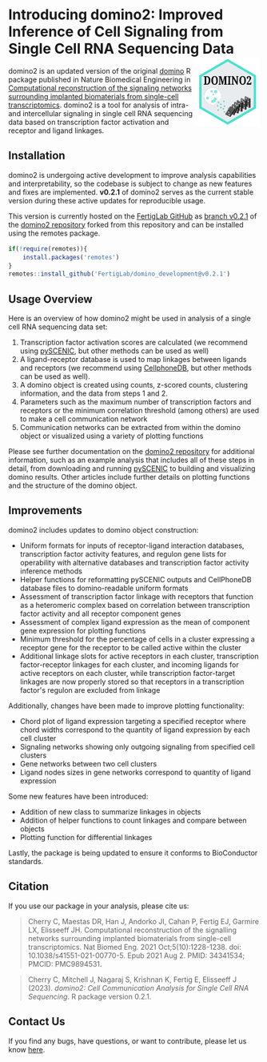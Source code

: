 # Introducing domino2: Improved Inference of Cell Signaling from Single Cell RNA Sequencing Data <a href="https://github.com/FertigLab/domino2/tree/v0.2.1"><img src="man/figures/logo.svg" align="right" height="138" alt="domino2 repository" /></a>

domino2 is an updated version of the original [domino](https://github.com/Elisseeff-Lab/domino) R package published in Nature Biomedical Engineering in [Computational reconstruction of the signaling networks surrounding implanted biomaterials from single-cell transcriptomics](https://doi.org/10.1038/s41551-021-00770-5). domino2 is a tool for analysis of intra- and intercellular signaling in single cell RNA sequencing data based on transcription factor activation and receptor and ligand linkages.

## Installation

domino2 is undergoing active development to improve analysis capabilities and interpretability, so the codebase is subject to change as new features and fixes are implemented. **v0.2.1** of domino2 serves as the current stable version during these active updates for reproducible usage.

This version is currently hosted on the [FertigLab GitHub](https://github.com/FertigLab) as [branch v0.2.1](https://github.com/FertigLab/domino2/tree/v0.2.1) of the [domino2 repository](https://github.com/FertigLab/domino2) forked from this repository and can be installed using the remotes package.

```r
if(!require(remotes)){
    install.packages('remotes')
}
remotes::install_github('FertigLab/domino_development@v0.2.1')
```

## Usage Overview

Here is an overview of how domino2 might be used in analysis of a single cell RNA sequencing data set:

1. Transcription factor activation scores are calculated (we recommend using [pySCENIC](https://pyscenic.readthedocs.io/en/latest/), but other methods can be used as well)
2. A ligand-receptor database is used to map linkages between ligands and receptors (we recommend using [CellphoneDB](https://www.cellphonedb.org/), but other methods can be used as well).
3. A domino object is created using counts, z-scored counts, clustering information, and the data from steps 1 and 2.
4. Parameters such as the maximum number of transcription factors and receptors or the minimum correlation threshold (among others) are used to make a cell communication network
5. Communication networks can be extracted from within the domino object or visualized using a variety of plotting functions

Please see further documentation on the [domino2 repository](https://github.com/FertigLab/domino2) for additional information, such as an example analysis that includes all of these steps in detail, from downloading and running [pySCENIC](https://pyscenic.readthedocs.io/en/latest/) to building and visualizing domino results. Other articles include further details on plotting functions and the structure of the domino object.

## Improvements
domino2 includes updates to domino object construction:
- Uniform formats for inputs of receptor-ligand interaction databases, transcription factor activity features, and regulon gene lists for operability with alternative databases and transcription factor activity inference methods
- Helper functions for reformatting pySCENIC outputs and CellPhoneDB database files to domino-readable uniform formats
- Assessment of transcription factor linkage with receptors that function as a heteromeric complex based on correlation between transcription factor activity and all receptor component genes
- Assessment of complex ligand expression as the mean of component gene expression for plotting functions
- Minimum threshold for the percentage of cells in a cluster expressing a receptor gene for the receptor to be called active within the cluster
- Additional linkage slots for active receptors in each cluster, transcription factor-receptor linkages for each cluster, and incoming ligands for active receptors on each cluster, while transcription factor-target linkages are now properly stored so that receptors in a transcription factor's regulon are excluded from linkage

Additionally, changes have been made to improve plotting functionality:
- Chord plot of ligand expression targeting a specified receptor where chord widths correspond to the quantity of ligand expression by each cell cluster
- Signaling networks showing only outgoing signaling from specified cell clusters
- Gene networks between two cell clusters
- Ligand nodes sizes in gene networks correspond to quantity of ligand expression

Some new features have been introduced:
- Addition of new class to summarize linkages in objects
- Addition of helper functions to count linkages and compare between objects
- Plotting function for differential linkages

Lastly, the package is being updated to ensure it conforms to BioConductor standards.

## Citation

If you use our package in your analysis, please cite us:

> Cherry C, Maestas DR, Han J, Andorko JI, Cahan P, Fertig EJ, Garmire LX, Elisseeff JH. Computational reconstruction of the signalling networks surrounding implanted biomaterials from single-cell transcriptomics. Nat Biomed Eng. 2021 Oct;5(10):1228-1238. doi: 10.1038/s41551-021-00770-5. Epub 2021 Aug 2. PMID: 34341534; PMCID: PMC9894531.

> Cherry C, Mitchell J, Nagaraj S, Krishnan K, Fertig E, Elisseeff J
(2023). *domino2: Cell Communication Analysis for Single Cell RNA
Sequencing*. R package version 0.2.1.

## Contact Us
If you find any bugs, have questions, or want to contribute, please let us know [here](https://github.com/FertigLab/domino_development/issues).
